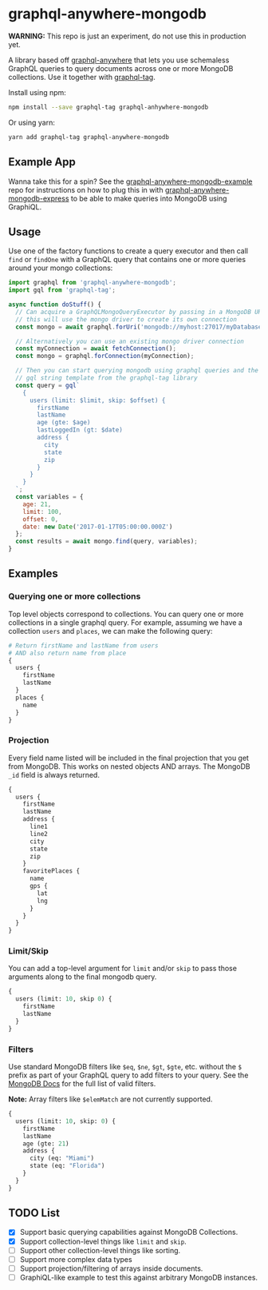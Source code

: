 # graphql-anywhere-mongodb

**WARNING:** This repo is just an experiment, do not use this in production yet.

A library based off [graphql-anywhere](https://github.com/apollographql/graphql-anywhere) that lets you use schemaless GraphQL queries to query documents across one or more MongoDB collections. Use it together with [graphql-tag](https://github.com/apollographql/graphql-tag).

Install using npm:

```sh
npm install --save graphql-tag graphql-anhywhere-mongodb
```

Or using yarn:

```sh
yarn add graphql-tag graphql-anywhere-mongodb
```

## Example App

Wanna take this for a spin? See the [graphql-anywhere-mongodb-example](https://github.com/dflor003/graphql-anywhere-mongodb-example) repo for instructions on how to plug this in with [graphql-anywhere-mongodb-express](https://github.com/dflor003/graphql-anywhere-mongodb-express) to be able to make queries into MongoDB using GraphiQL.

## Usage

Use one of the factory functions to create a query executor and then call `find` or `findOne` with a GraphQL query that contains one or more queries around your mongo collections:

```js
import graphql from 'graphql-anywhere-mongodb';
import gql from 'graphql-tag';

async function doStuff() {
  // Can acquire a GraphQLMongoQueryExecutor by passing in a MongoDB URI
  // this will use the mongo driver to create its own connection
  const mongo = await graphql.forUri('mongodb://myhost:27017/myDatabase');

  // Alternatively you can use an existing mongo driver connection
  const myConnection = await fetchConnection();
  const mongo = graphql.forConnection(myConnection);

  // Then you can start querying mongodb using graphql queries and the
  // gql string template from the graphql-tag library
  const query = gql`
    {
      users (limit: $limit, skip: $offset) {
        firstName
        lastName
        age (gte: $age)
        lastLoggedIn (gt: $date)
        address {
          city
          state
          zip
        }
      }
    }
  `;
  const variables = {
    age: 21,
    limit: 100,
    offset: 0,
    date: new Date('2017-01-17T05:00:00.000Z')
  };
  const results = await mongo.find(query, variables);
}
```

## Examples

### Querying one or more collections

Top level objects correspond to collections. You can query one or more collections in a single graphql query. For example, assuming we have a collection `users` and `places`, we can make the following query:

```graphql
# Return firstName and lastName from users
# AND also return name from place
{
  users {
    firstName
    lastName
  }
  places {
    name
  }
}
```

### Projection

Every field name listed will be included in the final projection that you get from MongoDB. This works on nested objects AND arrays. The MongoDB `_id` field is always returned.

```graphql
{
  users {
    firstName
    lastName
    address {
      line1
      line2
      city
      state
      zip
    }
    favoritePlaces {
      name
      gps {
        lat
        lng
      }
    }
  }
}
```

### Limit/Skip

You can add a top-level argument for `limit` and/or `skip` to pass those arguments along to the final mongodb query.

```graphql
{
  users (limit: 10, skip 0) {
    firstName
    lastName
  }
}
```

### Filters

Use standard MongoDB filters like `$eq`, `$ne`, `$gt`, `$gte`, etc. without the `$` prefix as part of your GraphQL query to add filters to your query. See the [MongoDB Docs](https://docs.mongodb.com/manual/reference/operator/query/) for the full list of valid filters.

**Note:** Array filters like `$elemMatch` are not currently supported.

```graphql
{
  users (limit: 10, skip: 0) {
    firstName
    lastName
    age (gte: 21)
    address {
      city (eq: "Miami")
      state (eq: "Florida")
    }
  }
}
```

## TODO List

- [X] Support basic querying capabilities against MongoDB Collections.
- [X] Support collection-level things like `limit` and `skip`.
- [ ] Support other collection-level things like sorting.
- [ ] Support more complex data types
- [ ] Support projection/filtering of arrays inside documents.
- [ ] GraphiQL-like example to test this against arbitrary MongoDB instances.
